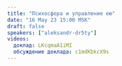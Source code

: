 ```yaml
---
title: "Психосфера и управление ею"
date: "16 May 23 15:00 MSK"
draft: false
speakers: ["aleksandr-dr5ty"]
videos:
  доклад: LKcqmaA1iMI
  обсуждение доклада: c1mdKbkcX9s
---
```

